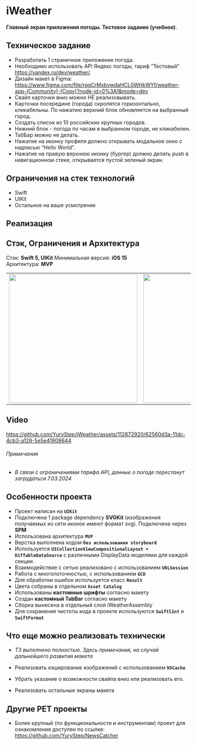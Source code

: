 # iWeather
**Главный экран приложения погоды. Тестовое задание (учебное)**. 

## Техническое задание
* Разработать 1 страничное приложение погода.
* Необходимо использовать API Яндекс погоды, тариф “Тестовый” https://yandex.ru/dev/weather/.
* Дизайн макет в Figma: https://www.figma.com/file/rggCrMxbvwdaHCL0WHkWYf/weather-app-(Community)-(Copy)?node-id=0%3A1&mode=dev
* Свайп карточки вниз можно НЕ реализовывать.
* Карточки посередине (города) скролятся горизонтально, кликабельны. По нажатию верхний блок обновляется на выбранный город.
* Создать список из 10 российских крупных городов.
* Нижний блок - погода по часам в выбранном городе, не кликабелен.
* ТабБар можно не делать.
* Нажатие на иконку профиля должно открывать модальное окно с надписью “Hello World”.
* Нажатие на правую верхнюю иконку (бургер) должно делать push в навигационном стеке, открывается пустой зеленый экран.

## Ограничения на стек технологий
* Swift
* UIKit
* Остальное на ваше усмотрение

## Реализация

## Стэк, Ограничения и Архитектура
Стэк: **Swift 5, UIKit** 
Минимальная версия: **iOS 15**   
Архитектура: **MVP**   

<table>
 <tr>
 <td align="center"><img src="https://i.imgur.com/QODNYSl.png" width="350"></td>
 <td align="center"><img src="https://i.imgur.com/OTgmvSf.png" width="350"></td>
 <td align="center"><img src="https://i.imgur.com/0wqMNrZ.png" width="350"></td>
 <td align="center"><img src="https://i.imgur.com/T4717pz.png" width="350"></td>
 </tr>
</table>

## Video

https://github.com/YuryStep/iWeather/assets/112872920/62560d3a-11dc-4cb3-a128-5e5e41908644

###### Примечания
* *В связи с ограничениями тарифа API, данные о погоде перестанут загрудаться 7.03.2024*

## Особенности проекта
* Проект написан на **`UIKit`**
* Подключена 1 package dependency **SVGKit** (изображения получаемых из сети иконок имеют формат svg). Подключена через **SPM**
* Использована архитектура **`MVP`**
* Верстка выполнена кодом **`без использования storyboard`**
* Используется **`UICollectionViewCompositionalLayout + DiffableDataSource`** с различными DisplayData моделями для каждой секции.
* Взаимодействие с сетью реализовано с использованием **`URLSession`**
* Работа с многопоточностью, с использованием **`GCD`**
* Для обработки ошибок используется класс **`Result`**
* Цвета собраны в отдельном **`Asset Catalog`**
* Использованы **кастомные шрифты** согласно макету
* Создан **кастомный TabBar**  согласно макету
* Сборка вынесена в отдельный слой iWeatherAssembly
* Для сохранения чистоты кода в проекте используются  **`Swiftlint`** и **`SwiftFormat`**

## Что еще можно реализовать технически
* *ТЗ выполнено полностью. Здесь примечания, на случай дальнейшего развития макета*

* Реализовать кэширование изображений с использованием **`NSCache`**
* Убрать указание о возможности свайпа вниз или реализовать его.
* Реализовать остальные экраны макета

## Другие PET проекты
* Более крупный (по функциональности и инструментам) проект для ознакомления доступен по ссылке: https://github.com/YuryStep/NewsCatcher


